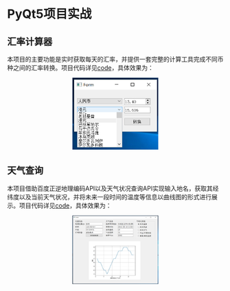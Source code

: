 # PyQt5项目实战

## 汇率计算器

本项目的主要功能是实时获取每天的汇率，并提供一套完整的计算工具完成不同币种之间的汇率转换。项目代码详见[code](https://github.com/wzy6642/PyQt5/blob/master/%E5%AE%9E%E6%97%B6%E6%B1%87%E7%8E%87%E6%8D%A2%E7%AE%97/run.py)，具体效果为：
<div align=center>
<img width="200" src="实时汇率换算/汇率转换.PNG" alt="封面"/>
</div>

## 天气查询

本项目借助百度正逆地理编码API以及天气状况查询API实现输入地名，获取其经纬度以及当前天气状况，并将未来一段时间的温度等信息以曲线图的形式进行展示。项目代码详见[code](https://github.com/wzy6642/PyQt5/blob/master/%E5%A4%A9%E6%B0%94%E6%9F%A5%E8%AF%A2/run.py)，具体效果为：
<div align=center>
<img width="200" src="天气查询/天气.PNG" alt="封面"/>
</div>
